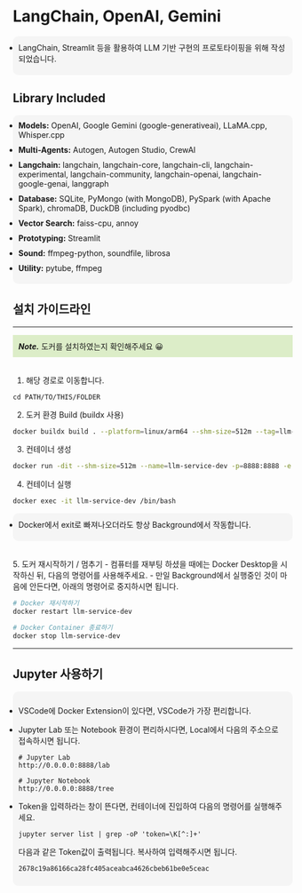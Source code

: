# LangChain, OpenAI, Gemini

<ul>
    <li> LangChain, Streamlit 등을 활용하여 LLM 기반 구현의 프로토타이핑을 위해 작성되었습니다.</li>
</ul>

## Library Included
<style>
  ul {
    background-color: #f5f5f5; /* Pale grey background */
    padding: 10px;
    border-radius: 10px;
  }
  li {
    margin-bottom: 10px; /* Increased margin for more space */
  }
  li strong {
    font-weight: bold;
  }
</style>

<ul>
  <li><b>Models:</b> OpenAI, Google Gemini (google-generativeai), LLaMA.cpp, Whisper.cpp</li>
  <li><b>Multi-Agents:</b> Autogen, Autogen Studio, CrewAI</li>
  <li><b>Langchain:</b> langchain, langchain-core, langchain-cli, langchain-experimental, langchain-community, langchain-openai, langchain-google-genai, langgraph</li>
  <li><b>Database:</b> SQLite, PyMongo (with MongoDB), PySpark (with Apache Spark), chromaDB, DuckDB (including pyodbc)</li>
  <li><b>Vector Search:</b> faiss-cpu, annoy</li>
  <li><b>Prototyping:</b> Streamlit</li>
  <li><b>Sound:</b> ffmpeg-python, soundfile, librosa</li>
  <li><b>Utility:</b> pytube, ffmpeg</li>
</ul>


## 설치 가이드라인
****
<div style="background-color: #dcedc8; padding: 10px;">
  <I><b>Note.</b></I> 도커를 설치하였는지 확인해주세요 &#x1F600;
</div>

<br>

1. 해당 경로로 이동합니다. 

```
cd PATH/TO/THIS/FOLDER
```

2. 도커 환경 Build (buildx 사용)
```sh
docker buildx build . --platform=linux/arm64 --shm-size=512m --tag=llm-service-dev --progress=plain -f Dockerfile
```

3. 컨테이너 생성
```sh
docker run -dit --shm-size=512m --name=llm-service-dev -p=8888:8888 -e JUPYTER_ENABLE_LAB=yes llm-service-dev
```

4. 컨테이너 실행
```sh
docker exec -it llm-service-dev /bin/bash
```
- Docker에서 exit로 빠져나오더라도 항상 Background에서 작동합니다.

<br>
5. 도커 재시작하기 / 멈추기
- 컴퓨터를 재부팅 하셨을 때에는 Docker Desktop을 시작하신 뒤, 다음의 명령어를 사용해주세요.
- 만일 Background에서 실행중인 것이 마음에 안든다면, 아래의 명령어로 중지하시면 됩니다.

```sh
# Docker 재시작하기
docker restart llm-service-dev

# Docker Container 종료하기
docker stop llm-service-dev
```

---
## Jupyter 사용하기

- VSCode에 Docker Extension이 있다면, VSCode가 가장 편리합니다.
- Jupyter Lab 또는 Notebook 환경이 편리하시다면, Local에서 다음의 주소으로 접속하시면 됩니다.
    
    ```
    # Jupyter Lab
    http://0.0.0.0:8888/lab
    ```

    ```
    # Jupyter Notebook
    http://0.0.0.0:8888/tree
    ```

- Token을 입력하라는 창이 뜬다면, 컨테이너에 진입하여 다음의 명령어를 실행해주세요.
    ```
    jupyter server list | grep -oP 'token=\K[^:]+'
    ```

    다음과 같은 Token값이 출력됩니다. 복사하여 입력해주시면 됩니다.
    ```
    2678c19a86166ca28fc405aceabca4626cbeb61be0e5ceac
    ```
    